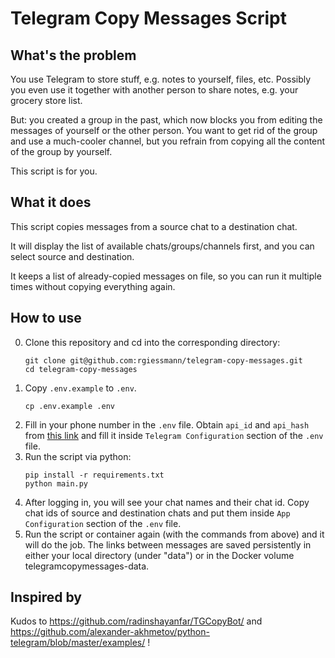 # Telegram Copy Messages Script

## What's the problem
You use Telegram to store stuff, e.g. notes to yourself, files, etc. Possibly you even use it together with another person to share notes, e.g. your grocery store list.

But: you created a group in the past, which now blocks you from editing the messages of yourself or the other person. You want to get rid of the group and use a much-cooler channel, but you refrain from copying all the content of the group by yourself.

This script is for you.

## What it does
This script copies messages from a source chat to a destination chat.

It will display the list of available chats/groups/channels first, and you can select source and destination.

It keeps a list of already-copied messages on file, so you can run it multiple times without copying everything again.

## How to use
0. Clone this repository and cd into the corresponding directory:
    ```
    git clone git@github.com:rgiessmann/telegram-copy-messages.git
    cd telegram-copy-messages
    ```
1. Copy `.env.example` to `.env`.
    ```
    cp .env.example .env
    ```
2. Fill in your phone number in the `.env` file. Obtain `api_id` and `api_hash` from [this link](https://my.telegram.org/apps) and fill it inside `Telegram Configuration` section of the `.env` file.
3. Run the script via python:
    ```
    pip install -r requirements.txt
    python main.py
    ```
4. After logging in, you will see your chat names and their chat id. Copy chat ids of source and destination chats and put them inside `App Configuration` section of the `.env` file.
5. Run the script or container again (with the commands from above) and it will do the job. The links between messages are saved persistently in either your local directory (under "data") or in the Docker volume telegramcopymessages-data.

## Inspired by
Kudos to https://github.com/radinshayanfar/TGCopyBot/ and https://github.com/alexander-akhmetov/python-telegram/blob/master/examples/ !
